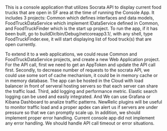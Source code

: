 This is a console application that utilizes Socrata API to display current food trucks that are open in SF area at the time of running the Console App. It includes 3 projects: Common which defines interfaces and data models, FoodTruckDataService which implement IDataService defined in Common, and FoodTruckFinder which is the start up project. To run the app, if it has been built, go to buildDir/bin/Debug/netcoreapp3.1/, with any shell, type FoodTruckFinder.exe, it will start displaying list of food truck(s) that are open currently.

To extend it to a web applications, we could reuse Common and FoodTruckDataService projects, and create a new Web Application project. For the API call, first we need to get an AppToken and update the API call first. Secondly, to decrease number of requests to the socrata API, we could use some sort of cache mechanism, it could be in memory cache or in memory database. The app can be hosted in the Cloud with load balancer in front of serveral hosting servers so that each server can share the traffic load. Third, add logging and performance metric. Elastic search logging can be used and easily integrated. And We can use Grafana or Kibana Dashboard to analize traffic patterns. NewRelic plugins will be useful to monitor traffic load and a proper apdex can alert us if servers are under pressure so that we can promptly scale up. In addition, we should implement proper error handling. Current console app did not implement any error handling. We should handle API call timeout or error situations.